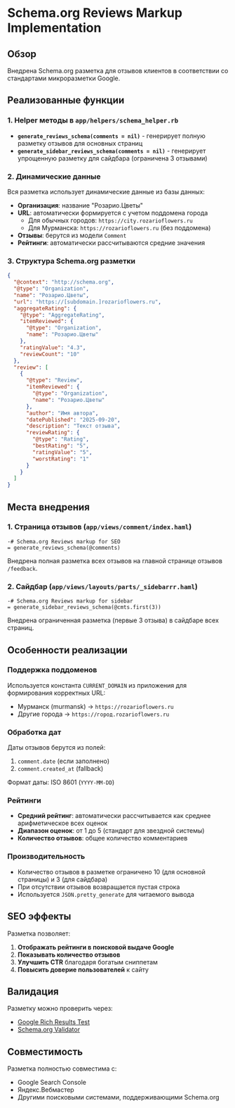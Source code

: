 # Schema.org Reviews Markup Implementation

## Обзор

Внедрена Schema.org разметка для отзывов клиентов в соответствии со стандартами микроразметки Google.

## Реализованные функции

### 1. Helper методы в `app/helpers/schema_helper.rb`

- **`generate_reviews_schema(comments = nil)`** - генерирует полную разметку отзывов для основных страниц
- **`generate_sidebar_reviews_schema(comments = nil)`** - генерирует упрощенную разметку для сайдбара (ограничена 3 отзывами)

### 2. Динамические данные

Вся разметка использует динамические данные из базы данных:

- **Организация**: название "Розарио.Цветы"
- **URL**: автоматически формируется с учетом поддомена города
  - Для обычных городов: `https://city.rozarioflowers.ru`
  - Для Мурманска: `https://rozarioflowers.ru` (без поддомена)
- **Отзывы**: берутся из модели `Comment`
- **Рейтинги**: автоматически рассчитываются средние значения

### 3. Структура Schema.org разметки

```json
{
  "@context": "http://schema.org",
  "@type": "Organization",
  "name": "Розарио.Цветы",
  "url": "https://[subdomain.]rozarioflowers.ru",
  "aggregateRating": {
    "@type": "AggregateRating",
    "itemReviewed": {
      "@type": "Organization", 
      "name": "Розарио.Цветы"
    },
    "ratingValue": "4.3",
    "reviewCount": "10"
  },
  "review": [
    {
      "@type": "Review",
      "itemReviewed": {
        "@type": "Organization",
        "name": "Розарио.Цветы"
      },
      "author": "Имя автора",
      "datePublished": "2025-09-20",
      "description": "Текст отзыва", 
      "reviewRating": {
        "@type": "Rating",
        "bestRating": "5",
        "ratingValue": "5",
        "worstRating": "1"
      }
    }
  ]
}
```

## Места внедрения

### 1. Страница отзывов (`app/views/comment/index.haml`)

```haml
-# Schema.org Reviews markup for SEO
= generate_reviews_schema(@comments)
```

Внедрена полная разметка всех отзывов на главной странице отзывов `/feedback`.

### 2. Сайдбар (`app/views/layouts/parts/_sidebarrr.haml`)

```haml
-# Schema.org Reviews markup for sidebar  
= generate_sidebar_reviews_schema(@cmts.first(3))
```

Внедрена ограниченная разметка (первые 3 отзыва) в сайдбаре всех страниц.

## Особенности реализации

### Поддержка поддоменов

Используется константа `CURRENT_DOMAIN` из приложения для формирования корректных URL:
- Мурманск (murmansk) → `https://rozarioflowers.ru` 
- Другие города → `https://город.rozarioflowers.ru`

### Обработка дат

Даты отзывов берутся из полей:
1. `comment.date` (если заполнено)
2. `comment.created_at` (fallback)

Формат даты: ISO 8601 (`YYYY-MM-DD`)

### Рейтинги

- **Средний рейтинг**: автоматически рассчитывается как среднее арифметическое всех оценок
- **Диапазон оценок**: от 1 до 5 (стандарт для звездной системы)
- **Количество отзывов**: общее количество комментариев

### Производительность

- Количество отзывов в разметке ограничено 10 (для основной страницы) и 3 (для сайдбара)
- При отсутствии отзывов возвращается пустая строка
- Используется `JSON.pretty_generate` для читаемого вывода

## SEO эффекты

Разметка позволяет:

1. **Отображать рейтинги в поисковой выдаче Google**
2. **Показывать количество отзывов** 
3. **Улучшить CTR** благодаря богатым сниппетам
4. **Повысить доверие пользователей** к сайту

## Валидация

Разметку можно проверить через:
- [Google Rich Results Test](https://search.google.com/test/rich-results)
- [Schema.org Validator](https://validator.schema.org/)

## Совместимость

Разметка полностью совместима с:
- Google Search Console
- Яндекс.Вебмастер
- Другими поисковыми системами, поддерживающими Schema.org
